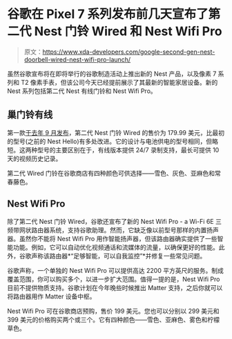 # 谷歌在 Pixel 7 系列发布前几天宣布了第二代 Nest 门铃 Wired 和 Nest Wifi Pro

> 原文：<https://www.xda-developers.com/google-second-gen-nest-doorbell-wired-nest-wifi-pro-launch/>

虽然谷歌宣布将在即将举行的谷歌制造活动上推出新的 Nest 产品，以及像素 7 系列和 T2 像素手表，但该公司今天已经提前展示了其最新的智能家居设备。新的 Nest 系列包括第二代 Nest 有线门铃和 Nest Wifi Pro。

## 巢门铃有线

第一款[于去年 9 月发布](https://www.xda-developers.com/nest-doorbell-2nd-gen-2022-24-7-recording/)，第二代 Nest 门铃 Wired 的售价为 179.99 美元，比最初的型号(之前的 Nest Hello)有多处改进。它的设计与电池供电的型号相同，但略短。这两种型号的主要区别在于，有线版本提供 24/7 录制支持，最长可提供 10 天的视频历史记录。

第二代 Wired 门铃在谷歌商店有四种颜色可供选择——雪色、灰色、亚麻色和常春藤色。

## Nest Wifi Pro

除了第二代 Nest 门铃 Wired，谷歌还宣布了新的 Nest Wifi Pro - a Wi-Fi 6E 三频带网状路由器系统，支持谷歌助理。然而，它缺乏像以前型号那样的内置扬声器。虽然你不能将 Nest Wifi Pro 用作智能扬声器，但该路由器确实提供了一些智能功能。例如，它可以自动优化视频通话和流媒体的流量，以确保更好的性能。此外，谷歌声称该路由器*“足够智能，可以自我监控”*并修复一些常见问题。

谷歌声称，一个单独的 Nest Wifi Pro 可以提供高达 2200 平方英尺的服务。制成覆盖范围，你可以购买多个，以进一步扩大范围。值得一提的是，Nest Wifi Pro 目前不提供物质支持。谷歌计划在今年晚些时候推出 Matter 支持，之后你就可以将路由器用作 Matter 设备中枢。

Nest Wifi Pro 可在谷歌商店预购，售价 199 美元。您也可以分别以 299 美元和 399 美元的价格购买两个或三个。它有四种颜色——雪色、亚麻色、雾色和柠檬草色。